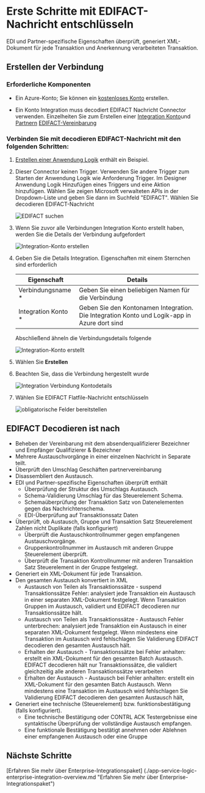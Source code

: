 <properties 
    pageTitle="Erfahren Sie mehr über Enterprise Integrationspaket decodieren EDIFACT Nachricht Connector | Microsoft Azure App Service | Microsoft Azure" 
    description="Erfahren Sie, wie mit Enterprise-Integrationspaket und Logik apps" 
    services="logic-apps" 
    documentationCenter=".net,nodejs,java"
    authors="padmavc" 
    manager="erikre" 
    editor=""/>

<tags 
    ms.service="logic-apps" 
    ms.workload="integration" 
    ms.tgt_pltfrm="na" 
    ms.devlang="na" 
    ms.topic="article" 
    ms.date="08/15/2016" 
    ms.author="padmavc"/>

# <a name="get-started-with-decode-edifact-message"></a>Erste Schritte mit EDIFACT-Nachricht entschlüsseln

EDI und Partner-spezifische Eigenschaften überprüft, generiert XML-Dokument für jede Transaktion und Anerkennung verarbeiteten Transaktion.

## <a name="create-the-connection"></a>Erstellen der Verbindung

### <a name="prerequisites"></a>Erforderliche Komponenten

* Ein Azure-Konto; Sie können ein [kostenloses Konto](https://azure.microsoft.com/free) erstellen.

* Ein Konto Integration muss decodiert EDIFACT Nachricht Connector verwenden. Einzelheiten Sie zum Erstellen einer [Integration Konto](./app-service-logic-enterprise-integration-create-integration-account.md)und [Partnern](./app-service-logic-enterprise-integration-partners.md) [EDIFACT-Vereinbarung](./app-service-logic-enterprise-integration-edifact.md)

### <a name="connect-to-decode-edifact-message-using-the-following-steps"></a>Verbinden Sie mit decodieren EDIFACT-Nachricht mit den folgenden Schritten:

1. [Erstellen einer Anwendung Logik](./app-service-logic-create-a-logic-app.md) enthält ein Beispiel.

2. Dieser Connector keinen Trigger. Verwenden Sie andere Trigger zum Starten der Anwendung Logik wie Anforderung Trigger.  Im Designer Anwendung Logik Hinzufügen eines Triggers und eine Aktion hinzufügen.  Wählen Sie zeigen Microsoft verwalteten APIs in der Dropdown-Liste und geben Sie dann im Suchfeld "EDIFACT".  Wählen Sie decodieren EDIFACT-Nachricht

    ![EDIFACT suchen](./media/app-service-logic-enterprise-integration-edifactorconnector/edifactdecodeimage1.png)
    
3. Wenn Sie zuvor alle Verbindungen Integration Konto erstellt haben, werden Sie die Details der Verbindung aufgefordert

    ![Integration-Konto erstellen](./media/app-service-logic-enterprise-integration-edifactorconnector/edifactdecodeimage2.png)  

4. Geben Sie die Details Integration.  Eigenschaften mit einem Sternchen sind erforderlich

  	| Eigenschaft | Details |
  	| -------- | ------- |
  	| Verbindungsname * | Geben Sie einen beliebigen Namen für die Verbindung |
  	| Integration Konto * | Geben Sie den Kontonamen Integration. Die Integration Konto und Logik-app in Azure dort sind |

    Abschließend ähneln die Verbindungsdetails folgende

    ![Integration-Konto erstellt](./media/app-service-logic-enterprise-integration-edifactorconnector/edifactdecodeimage3.png)  

5. Wählen Sie **Erstellen**

6. Beachten Sie, dass die Verbindung hergestellt wurde

    ![Integration Verbindung Kontodetails](./media/app-service-logic-enterprise-integration-edifactorconnector/edifactdecodeimage5.png)  

7. Wählen Sie EDIFACT Flatfile-Nachricht entschlüsseln

    ![obligatorische Felder bereitstellen](./media/app-service-logic-enterprise-integration-edifactorconnector/edifactdecodeimage5.png)  

## <a name="edifact-decode-does-following"></a>EDIFACT Decodieren ist nach

* Beheben der Vereinbarung mit dem absenderqualifizierer Bezeichner und Empfänger Qualifizierer & Bezeichner
* Mehrere Austauschvorgänge in einer einzelnen Nachricht in Separate teilt.
* Überprüft den Umschlag Geschäften partnervereinbarung
* Disassembliert den Austausch.
* EDI und Partner-spezifische Eigenschaften überprüft enthält
    * Überprüfung der Struktur des Umschlags Austausch.
    * Schema-Validierung Umschlag für das Steuerelement Schema.
    * Schemaüberprüfung der Transaktion Satz von Datenelementen gegen das Nachrichtenschema.
    * EDI-Überprüfung auf Transaktionssatz Daten
* Überprüft, ob Austausch, Gruppe und Transaktion Satz Steuerelement Zahlen nicht Duplikate (falls konfiguriert) 
    * Überprüft die Austauschkontrollnummer gegen empfangenen Austauschvorgänge. 
    * Gruppenkontrollnummer im Austausch mit anderen Gruppe Steuerelement überprüft. 
    * Überprüft die Transaktion Kontrollnummer mit anderen Transaktion Satz Steuerelement in der Gruppe festgelegt.
* Generiert ein XML-Dokument für jede Transaktion.
* Den gesamten Austausch konvertiert in XML 
    * Austausch von Teilen als Transaktionssätze - suspend Transaktionssätze Fehler: analysiert jede Transaktion ein Austausch in einer separaten XML-Dokument festgelegt. Wenn Transaktion Gruppen im Austausch, validiert und EDIFACT decodieren nur Transaktionssätze hält. 
    * Austausch von Teilen als Transaktionssätze - Austausch Fehler unterbrechen: analysiert jede Transaktion ein Austausch in einer separaten XML-Dokument festgelegt.  Wenn mindestens eine Transaktion im Austausch wird fehlschlagen Sie Validierung EDIFACT decodieren den gesamten Austausch hält.
    * Erhalten der Austausch - Transaktionssätze bei Fehler anhalten: erstellt ein XML-Dokument für den gesamten Batch Austausch. EDIFACT decodieren hält nur Transaktionssätze, die validiert gleichzeitig alle anderen Transaktionssätze verarbeiten
    * Erhalten der Austausch - Austausch bei Fehler anhalten: erstellt ein XML-Dokument für den gesamten Batch Austausch. Wenn mindestens eine Transaktion im Austausch wird fehlschlagen Sie Validierung EDIFACT decodieren den gesamten Austausch hält, 
* Generiert eine technische (Steuerelement) bzw. funktionsbestätigung (falls konfiguriert).
    * Eine technische Bestätigung oder CONTRL ACK Testergebnisse eine syntaktische Überprüfung der vollständige Austausch empfangen.
    * Eine funktionale Bestätigung bestätigt annehmen oder Ablehnen einer empfangenen Austausch oder eine Gruppe

## <a name="next-steps"></a>Nächste Schritte

[Erfahren Sie mehr über Enterprise-Integrationspaket] (./app-service-logic-enterprise-integration-overview.md "Erfahren Sie mehr über Enterprise-Integrationspaket") 